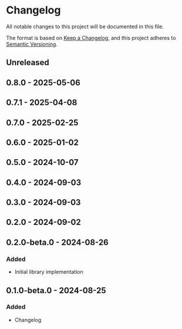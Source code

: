 # Changelog

All notable changes to this project will be documented in this file.

The format is based on [Keep a Changelog](https://keepachangelog.com/en/1.0.0/),
and this project adheres to [Semantic Versioning](https://semver.org/spec/v2.0.0.html).

## Unreleased

## 0.8.0 - 2025-05-06

## 0.7.1 - 2025-04-08

## 0.7.0 - 2025-02-25

## 0.6.0 - 2025-01-02

## 0.5.0 - 2024-10-07

## 0.4.0 - 2024-09-03

## 0.3.0 - 2024-09-03

## 0.2.0 - 2024-09-02

## 0.2.0-beta.0 - 2024-08-26
### Added
- Initial library implementation

## 0.1.0-beta.0 - 2024-08-25
### Added
- Changelog
